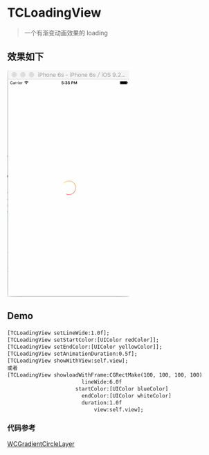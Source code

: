 # TCLoadingView
> 一个有渐变动画效果的 loading

## 效果如下
![](gif.gif)
## Demo
	[TCLoadingView setLineWide:1.0f];
    [TCLoadingView setStartColor:[UIColor redColor]];
    [TCLoadingView setEndColor:[UIColor yellowColor]];
    [TCLoadingView setAnimationDuration:0.5f];
    [TCLoadingView showWithView:self.view];
    或者
    [TCLoadingView showloadWithFrame:CGRectMake(100, 100, 100, 100)
                            lineWide:6.0f
                          startColor:[UIColor blueColor]
                            endColor:[UIColor whiteColor]
                            duration:1.0f
                                view:self.view];

### 代码参考
[WCGradientCircleLayer](https://github.com/wenchenhuang/WCGradientCircleLayer)
